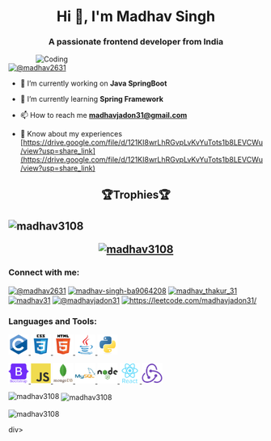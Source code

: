 <h1 align="center">Hi 👋, I'm Madhav Singh</h1>
<h3 align="center">A passionate frontend developer from India</h3>
<img align="right" alt="Coding" width="450" src="https://camo.githubusercontent.com/cae12fddd9d6982901d82580bdf321d81fb299141098ca1c2d4891870827bf17/68747470733a2f2f6d69726f2e6d656469756d2e636f6d2f6d61782f313336302f302a37513379765349765f7430696f4a2d5a2e676966">

<p align="left"> <a href="https://twitter.com/@madhav2631" target="blank"><img src="https://img.shields.io/twitter/follow/@madhav2631?logo=twitter&style=for-the-badge" alt="@madhav2631" /></a> </p>

- 🔭 I’m currently working on **Java SpringBoot**

- 🌱 I’m currently learning **Spring Framework**

- 📫 How to reach me **madhavjadon31@gmail.com**
- 📄 Know about my experiences [https://drive.google.com/file/d/121KI8wrLhRGvpLvKvYuTots1b8LEVCWu/view?usp=share_link](https://drive.google.com/file/d/121KI8wrLhRGvpLvKvYuTots1b8LEVCWu/view?usp=share_link)

<h2 align="center">🏆Trophies🏆<h2>
  
<p align="left"> <img src="https://komarev.com/ghpvc/?username=madhav3108&label=Profile%20views&color=0e75b6&style=flat" alt="madhav3108" /> </p>

<p align="center" > <a href="https://github.com/ryo-ma/github-profile-trophy"><img src="https://github-profile-trophy.vercel.app/?username=madhav3108" alt="madhav3108" /></a> </p>

<h3 align="left">Connect with me:</h3>
<p align="left">
<a href="https://twitter.com/@madhav2631" target="blank"><img align="center" src="https://raw.githubusercontent.com/rahuldkjain/github-profile-readme-generator/master/src/images/icons/Social/twitter.svg" alt="@madhav2631" height="30" width="40" /></a>
<a href="https://linkedin.com/in/madhav-singh-ba9064208" target="blank"><img align="center" src="https://raw.githubusercontent.com/rahuldkjain/github-profile-readme-generator/master/src/images/icons/Social/linked-in-alt.svg" alt="madhav-singh-ba9064208" height="30" width="40" /></a>
<a href="https://instagram.com/madhav_thakur_31" target="blank"><img align="center" src="https://raw.githubusercontent.com/rahuldkjain/github-profile-readme-generator/master/src/images/icons/Social/instagram.svg" alt="madhav_thakur_31" height="30" width="40" /></a>
<a href="https://www.codechef.com/users/madhav31" target="blank"><img align="center" src="https://cdn.jsdelivr.net/npm/simple-icons@3.1.0/icons/codechef.svg" alt="madhav31" height="30" width="40" /></a>
<a href="https://medium.com/@madhavjadon31" target="blank"><img align="center" src="https://raw.githubusercontent.com/rahuldkjain/github-profile-readme-generator/master/src/images/icons/Social/medium.svg" alt="@madhavjadon31" height="30" width="40" /></a>
<a href="https://www.leetcode.com/https://leetcode.com/madhavjadon31/" target="blank"><img align="center" src="https://raw.githubusercontent.com/rahuldkjain/github-profile-readme-generator/master/src/images/icons/Social/leet-code.svg" alt="https://leetcode.com/madhavjadon31/" height="30" width="40" /></a>
</p>
</p>


<h3 align="left">Languages and Tools:</h3>
<p align="left"> <a href="https://www.cprogramming.com/" target="_blank" rel="noreferrer"> <img src="https://raw.githubusercontent.com/devicons/devicon/master/icons/c/c-original.svg" alt="c" width="40" height="40"/> </a> <a href="https://www.w3schools.com/css/" target="_blank" rel="noreferrer"> <img src="https://raw.githubusercontent.com/devicons/devicon/master/icons/css3/css3-original-wordmark.svg" alt="css3" width="40" height="40"/> </a> <a href="https://www.w3.org/html/" target="_blank" rel="noreferrer"> <img src="https://raw.githubusercontent.com/devicons/devicon/master/icons/html5/html5-original-wordmark.svg" alt="html5" width="40" height="40"/> </a> <a href="https://www.java.com" target="_blank" rel="noreferrer"> <img src="https://raw.githubusercontent.com/devicons/devicon/master/icons/java/java-original.svg" alt="java" width="40" height="40"/> </a> <a href="https://www.python.org" target="_blank" rel="noreferrer"> <img src="https://raw.githubusercontent.com/devicons/devicon/master/icons/python/python-original.svg" alt="python" width="40" height="40"/> </a> </p>
<p align="left"> <a href="https://getbootstrap.com" target="_blank" rel="noreferrer"> <img src="https://raw.githubusercontent.com/devicons/devicon/master/icons/bootstrap/bootstrap-plain-wordmark.svg" alt="bootstrap" width="40" height="40"/> </a> <a href="https://www.w3schools.com/css/" target="_blank" rel="noreferrer"> <img  <img src="https://raw.githubusercontent.com/devicons/devicon/master/icons/javascript/javascript-original.svg" alt="javascript" width="40" height="40"/> </a> <a href="https://www.mongodb.com/" target="_blank" rel="noreferrer"> <img src="https://raw.githubusercontent.com/devicons/devicon/master/icons/mongodb/mongodb-original-wordmark.svg" alt="mongodb" width="40" height="40"/> </a> <a href="https://www.mysql.com/" target="_blank" rel="noreferrer"> <img src="https://raw.githubusercontent.com/devicons/devicon/master/icons/mysql/mysql-original-wordmark.svg" alt="mysql" width="40" height="40"/> </a> <a href="https://nodejs.org" target="_blank" rel="noreferrer"> <img src="https://raw.githubusercontent.com/devicons/devicon/master/icons/nodejs/nodejs-original-wordmark.svg" alt="nodejs" width="40" height="40"/> </a> <a href="https://reactjs.org/" target="_blank" rel="noreferrer"> <img src="https://raw.githubusercontent.com/devicons/devicon/master/icons/react/react-original-wordmark.svg" alt="react" width="40" height="40"/> </a> <a href="https://redux.js.org" target="_blank" rel="noreferrer"> <img src="https://raw.githubusercontent.com/devicons/devicon/master/icons/redux/redux-original.svg" alt="redux" width="40" height="40"/> </a> </p>

<p><img align="left" src="https://github-readme-stats.vercel.app/api/top-langs?username=madhav3108&show_icons=true&locale=en&layout=compact" alt="madhav3108" /></p>

<p>&nbsp;<img align="center" src="https://github-readme-stats.vercel.app/api?username=madhav3108&show_icons=true&locale=en" alt="madhav3108" /></p>

<p><img align="center" src="https://github-readme-streak-stats.herokuapp.com/?user=madhav3108&" alt="madhav3108" /></p>
div>     
